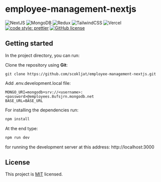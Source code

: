 # employee-management-nextjs

![NextJS](https://img.shields.io/badge/next.js-000000?style=for-the-badge&logo=nextdotjs&logoColor=white)
![MongoDB](https://img.shields.io/badge/MongoDB-4EA94B?style=for-the-badge&logo=mongodb&logoColor=white)
![Redux](https://img.shields.io/badge/Redux-593D88?style=for-the-badge&logo=redux&logoColor=white)
![TailwindCSS](https://img.shields.io/badge/Tailwind_CSS-38B2AC?style=for-the-badge&logo=tailwind-css&logoColor=white)
![Vercel](https://img.shields.io/badge/Vercel-000000?style=for-the-badge&logo=vercel&logoColor=white)
[![code style: prettier](https://img.shields.io/badge/code_style-prettier-ff69b4.svg?style=flat-square)](https://github.com/prettier/prettier)
[![GitHub license](https://img.shields.io/badge/license-MIT-blue.svg)](https://github.com/scokljat/employee-management-nextjs/blob/main/LICENSE)

## Getting started

In the project directory, you can run:

Clone the repository using **Git**:

```
git clone https://github.com/scokljat/employee-management-nextjs.git
```
Add .env.development.local file:

```
MONGO_URI=mongodb+srv://<username>:<password>@employees.8ufsjrn.mongodb.net
BASE_URL=BASE_URL
```


For installing the dependencies run:

```bash
npm install
```

At the end type:

```bash
npm run dev
```

for running the development server at this address: http://localhost:3000

## License

This project is [MIT](https://github.com/scokljat/employee-management-nextjs/blob/main/LICENSE) licensed.

